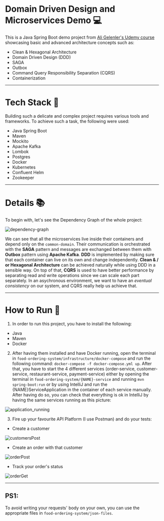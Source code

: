 # Domain Driven Design and Microservices Demo :computer:
This is a Java Spring Boot demo project from [Ali Gelenler's Udemy course](https://www.udemy.com/course/microservices-clean-architecture-ddd-saga-outbox-kafka-kubernetes) showcasing basic and advanced architecture concepts such as:
- Clean &amp; Hexagonal Architecture
- Domain Driven Design (DDD)
- SAGA 
- Outbox
- Command Query Responsibility Separation (CQRS)
- Containerization

---

# Tech Stack :rocket:
Building such a delicate and complex project requires various tools and frameworks. To achieve such a task, the following were used:
- Java Spring Boot
- Maven
- Mockito
- Apache Kafka
- Lombok
- Postgres
- Docker
- Kubernetes
- Confluent Helm
- Zookeeper

---

# Details :books:
To begin with, let's see the Dependency Graph of the whole project:

![dependency-graph](https://user-images.githubusercontent.com/15210852/202907313-036f6150-8bb7-4ba7-81d6-4c92859ad086.png)

We can see that all the microservices live inside their containers and depend only on the `common-domain`. Their communication is orchestrated with the **SAGA** pattern
and messages are exchanged between them with **Outbox** pattern using **Apache Kafka**. **DDD** is implemented by making sure that each container can live on its own and 
change independently. **Clean &amp; / or Hexagonal Architecture** can be achieved naturally while using DDD in a sensible way. On top of that, **CQRS** is used to have
better performance by separating read and write operations since we can scale each part separately. In an asychronous environment, we want to have an *eventual consistency*
on our system, and CQRS really help us achieve that.

---

# How to Run :runner:
1) In order to run this project, you have to install the following:
- Java
- Maven
- Docker

2) After having them installed and have Docker running, open the terminal in `food-ordering-system/infrastructure/docker-compose` and run the following command:
`` docker-compose -f docker-compose.yml up ``. After that, you have to start the 4 different services (order-service, customer-service, restaurant-service,
payment-service) either by opening the terminal in `food-ordering-system/{NAME}-service` and running `mvn spring-boot:run` or by using IntelliJ and run the
{NAME}ServiceApplication in the container of each service manually. After having do so, you can check that everything is ok in IntelliJ by having the same
services running as this picture:

![application_running](https://user-images.githubusercontent.com/15210852/202909263-b9d67971-ccf5-48fa-9377-df6c7a0a648a.jpg)

3) Fire up your favourite API Platform (I use Postman) and do your tests:

- Create a customer

![customersPost](https://user-images.githubusercontent.com/15210852/202909868-d7669172-5dae-47ff-a982-0c8a0ee650e0.jpg)

- Create an order with that customer

![orderPost](https://user-images.githubusercontent.com/15210852/202909919-1e728c2b-2e86-4f92-8cd7-f1bff5528dbc.jpg)

- Track your order's status 

![orderGet](https://user-images.githubusercontent.com/15210852/202909940-a2e74175-eacf-48cc-b175-731ac090fb48.jpg)

---

## PS1:
To avoid writing your requests' body on your own, you can use the appropriate files in `food-ordering-system/json-files`.


